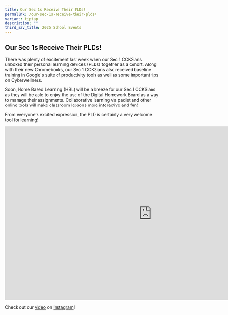```yaml
---
title: Our Sec 1s Receive Their PLDs!
permalink: /our-sec-1s-receive-their-plds/
variant: tiptap
description: ""
third_nav_title: 2025 School Events
---
```

<h2><strong>Our Sec 1s Receive Their PLDs!</strong></h2>
<p>There was plenty of excitement last week when our Sec 1 CCKSians unboxed
their personal learning devices (PLDs) together as a cohort. Along with
their new Chromebooks, our Sec 1 CCKSians also received baseline training
in Google's suite of productivity tools as well as some important tips
on Cyberwellness.</p>
<p>Soon, Home Based Learning (HBL) will be a breeze for our Sec 1 CCKSians
as they will be able to enjoy the use of the Digital Homework Board as
a way to manage their assignments. Collaborative learning via padlet and
other online tools will make classroom lessons more interactive and fun!</p>
<p>From everyone's excited expression, the PLD is certainly a very welcome
tool for learning!</p>
<div class="iframe-wrapper">
<iframe height="569" width="960" allowfullscreen="true" frameborder="0" src="https://docs.google.com/presentation/d/e/2PACX-1vSae4WLWB4_xVJl_GjP0rVm1vxfZ-E-Gwkkv9cW77ctG6W3xV-WMeJDxrgc3LPK9Q7l1500ojhsiECs/embed?start=true&amp;loop=true&amp;delayms=3000"></iframe>
</div>
<p>Check out our <a href="https://www.instagram.com/reel/DFw5sntTCyz/?utm_source=ig_web_copy_link&amp;igsh=MzRlODBiNWFlZA==" rel="noopener nofollow" target="_blank">video</a> on
<a href="https://www.instagram.com/cckssofficial/" rel="noopener nofollow" target="_blank">Instagram</a>!</p>